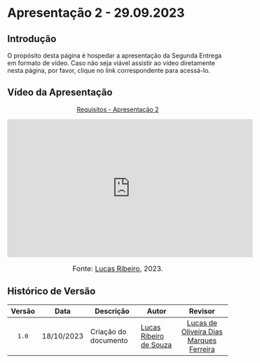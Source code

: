 # Apresentação 2 - 29.09.2023

## Introdução

O propósito desta página é hospedar a apresentação da Segunda Entrega em formato de vídeo. Caso não seja viável assistir ao vídeo diretamente nesta página, por favor, clique no link correspondente para acessá-lo.

## Vídeo da Apresentação

<p style="text-align: center"><a href="https://youtu.be/kUzoA0GES9s" target="blanket">Requisitos - Apresentação 2</a></p>

<iframe width="560" height="315" src="https://www.youtube.com/embed/kUzoA0GES9s" title="Apresentação 2" frameborder="0" allow="accelerometer; autoplay; clipboard-write; encrypted-media; gyroscope; picture-in-picture" allowfullscreen></iframe>

<div align="center">
<font size="3"><p style="text-align: center">Fonte: <a href="https://github.com/lucassouzs">Lucas Ribeiro</a>, 2023.</p></font>
</div >

## Histórico de Versão

|Versão|Data|Descrição|Autor|Revisor|
|:----:|----|---------|-----|:-------:|
|`1.0`|18/10/2023|Criação do documento|[Lucas Ribeiro de Souza](https://github.com/lucassouzs)|[Lucas de Oliveira Dias Marques Ferreira](https://github.com/LucasOliveiraDiasMarquesFerreira)|
